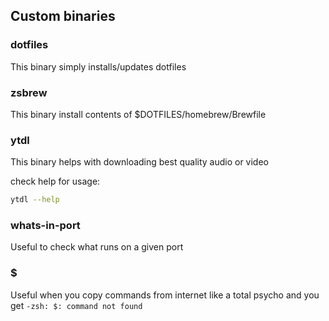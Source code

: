 ## Custom binaries

### dotfiles

This binary simply installs/updates dotfiles

### zsbrew

This binary install contents of $DOTFILES/homebrew/Brewfile

### ytdl

This binary helps with downloading best quality audio or video

check help for usage:
```sh
ytdl --help
```

### whats-in-port

Useful to check what runs on a given port

### $

Useful when you copy commands from internet like a total psycho and you get `-zsh: $: command not found`
